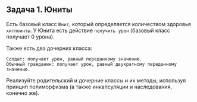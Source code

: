 ## Задача 1. Юниты
Есть базовый класс `Юнит`, который определяется количеством здоровья `хитпоинты`. У Юнита есть действие `получить урон` (базовый класс получает 0 урона).

Также есть два дочерних класса:

````
Солдат: получает урон, равный переданному значению.
Обычный гражданин: получает урон, равный двукратному переданному значению. 
````
Реализуйте родительский и дочерние классы и их методы, используя принцип полиморфизма (а также инкапсуляции и наследования, конечно же).